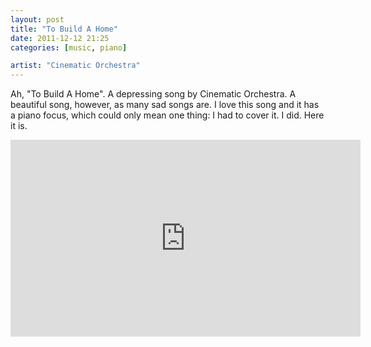 ```yaml
---
layout: post
title: "To Build A Home"
date: 2011-12-12 21:25
categories: [music, piano]

artist: "Cinematic Orchestra"
---
```


Ah, "To Build A Home". A depressing song by Cinematic Orchestra. A beautiful song, however, as many sad songs are. I love this song and it has a piano focus, which could only mean one thing: I had to cover it. I did. Here it is.

<div class="video-container">
  <iframe width="560" height="315" src="http://www.youtube.com/embed/a57EQ1jQkDY?rel=0" frameborder="0" allowfullscreen="true"></iframe>
</div>
